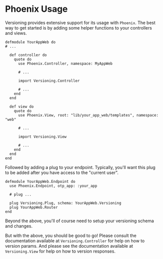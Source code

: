 # Phoenix Usage

Versioning provides extensive support for its usage with `Phoenix`. The best way
to get started is by adding some helper functions to your controllers and views.

    defmodule YourAppWeb do
    # ...

      def controller do
        quote do
          use Phoenix.Controller, namespace: MyAppWeb

          # ...

          import Versioning.Controller

          # ...
        end
      end

      def view do
        quote do
          use Phoenix.View, root: "lib/your_app_web/templates", namespace: "web"

          # ...

          import Versioning.View

          # ...
        end
      end
    end

Followed by adding a plug to your endpoint. Typically, you'll want this plug to
be added after you have access to the "current user".

    defmodule YourAppWeb.Endpoint do
      use Phoenix.Endpoint, otp_app: :your_app

      # plug ...

      plug Versioning.Plug, schema: YourAppWeb.Versioning
      plug YourAppWeb.Router
    end

Beyond the above, you'll of course need to setup your versioning schema and changes.

But with the above, you should be good to go! Please consult the documentation
available at `Versioning.Controller` for help on how to version params. And please
see the documentation available at `Versioning.View` for help on how to version
responses.
